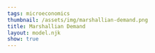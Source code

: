 ```yaml
---
tags: microeconomics
thumbnail: /assets/img/marshallian-demand.png
title: Marshallian Demand
layout: model.njk
show: true
---
```

<script defer>
const myCalculator = new EconVision();

myCalculator.setGraphs({ 'engine': 'desmos', 'idDiv': 'MarshalianGraph', 'height': '650px', 'width': '100', 'left': '-2', 'right': '15', 'bottom': '-1', 'top': '10', 'copy': true, 'showGrid': false, 'expressions': false, 'zoomFit': true, 'showXAxis': true, 'showYAxis': true, 'xAxisLabel': 'x', 'yAxisLabel': 'y' });

//util function
myCalculator.addFuncInput({ 'idDiv': 'UtilityFunction', 'title': 'Utility Function', 'func': "U(x,y)", 'latex': "\\ln(x)+\\ln(y)", 'color': '#6d1fff', 'listGraphs': [0] });
myCalculator.addFuncInput({ 'idDiv': 'BudgetLine', 'title': 'Budget Line', 'func': "F(x,y)", 'latex': "5x+6y", 'color': '#6d1fff', 'listGraphs': [0] });
//total budget
myCalculator.addSliderInput({ 'idDiv': 'totalBudget', 'title': 'Total Budget', 'latex': 'I', 'min': '0', 'max': '1000', 'step': '1', 'defaultValue': '30', 'listGraphs': [0] });
myCalculator.addExpression({ 'calc': 'simpleCompute', 'idDiv': 'totalBudgetLine', 'compute': "BudgetLine-totalBudget", 'NewfunEqu': "f(x,y)", 'listGraphs': [0] });

myCalculator.addExpression({ 'calc': 'simpleMarshalian', 'idDiv': 'M', 'parentIdDiv': 'UtilityFunction', 'constraint': 'totalBudgetLine', 'NewfunEqu': '\\mu', 'listGraphs': [0] });

myCalculator.addExpression({ idDiv: "Pi2I1", latex: 'x_{2}\\left(x,y\\right)=x\\cos\\left(-2\\pi\\right)-y\\sin\\left(-2\\pi\\right)', listGraphs: [0] });
myCalculator.addExpression({ idDiv: "Pi2I2", latex: 'y_{2}\\left(x,y\\right)=x\\sin\\left(-2\\pi\\right)+y\\cos\\left(-2\\pi\\right)', listGraphs: [0] });
myCalculator.addExpression({ idDiv: "drawBudgetLine", latex: 'F\\left(x_{2}\\left(x,y\\right),y_{2}\\left(x,y\\right)\\right)=I', color: '#2d70b3', listGraphs: [0] });
myCalculator.addExpression({ idDiv: "drawUtilFunction", latex: 'U\\left(x_{2}\\left(x,y\\right),y_{2}\\left(x,y\\right)\\right)=U(\\mu_{x},\\mu_{y})\\left\\{x\\ge0\\right\\}\\left\\{y\\ge0\\right\\}', color: '#06a13f', listGraphs: [0] });

myCalculator.addLabel({ 'idDiv': 'tangentMarshalian', 'latex': "(\\mu_{x},\\mu_{y})", 'color': '#84009e', label: '', 'pointStyle': Desmos.Styles.OPEN, 'showLabel': true, 'listGraphs': [0] });

//set bounds
myCalculator.addExpression({ 'idDiv': 'findYinterceptOldBL', 'latex': "I\\sim F(0,B_{T})", 'listGraphs': [0] });
myCalculator.addExpression({ 'idDiv': 'findXinterceptOldBL', 'latex': "I\\sim F(B_{R},0)", 'listGraphs': [0] });
myCalculator.setBounds({ 'top': 'B_{T}', 'right': 'B_{R}', 'tolerance':1.2, 'mtolerance':1.2, 'listGraphs': [0] });


//instructions
myCalculator.setInstructions({ 'title': 'Input Utility Function', 'content': '<b>Input the utility function, e.g., "%%\\log\\left(x\\right)+\\log\\left(y\\right)%%”.</b> You do not need to set the utility function equal to any level of U. ' });
myCalculator.setInstructions({ 'title': 'Input Budget Line', 'content': '<b>Input the budget line in the form "%%P_{x}x+P_{y}y%%" with %%P_{x}%% and %%P_{y}y%% as set constants.</b>' });
myCalculator.setInstructions({ 'title': 'Input Total Budget', 'content': '<b> Input the total budget. </b> The calculator will immediately calculate the Marshallian demand bundle, and display the budget line in blue, the corresponding indifference curve in green, and the bundle in purple.\
\\theory{"The Tangency Condition and the Feasibility Condition","The graphical solution demonstrates that the Marshallian demand bundle satisfies:\
<br><b>1) The tangency condition:</b> the budget line and indifference curve are tangent at the Marshallian demand bundle — the slope of the budget line (%%\\frac{P_{x}}{P_{y}}%%, the price ratio) and the slope of the indifference curve (%%\\frac{U_{x}}{U_{y}}%%, the marginal rate of substitution) are equal to each other\
<br><b>2) The feasibility condition: </b>the Marshallian demand bundle lies on the budget line"}'});

//creators
myCalculator.setCreators({ 'title': 'Developer', 'name': 'Kyla', 'school': "CC’24" });



</script>
